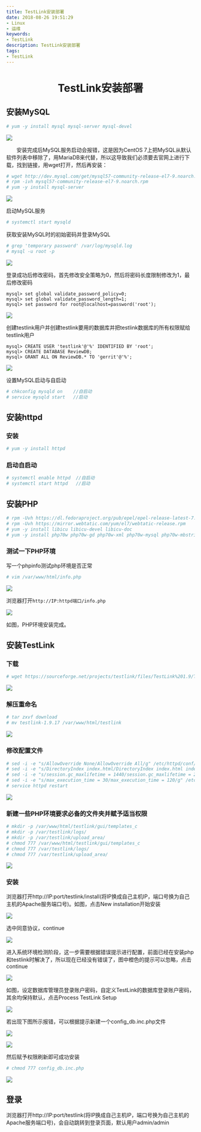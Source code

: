 ```yaml
---
title: TestLink安装部署
date: 2018-08-26 19:51:29
- Linux
- 运维
keywords: 
- TestLink
description: TestLink安装部署
tags: 
- TestLink
---
```


# <center>TestLink安装部署</center>
## 安装MySQL
```bash
# yum -y install mysql mysql-server mysql-devel
```

![](https://raw.githubusercontent.com/athlonreg/BlogImages/master/Images/b9/4df1b9cd3c228ae829afa2269a30bc.jpg)

&#160; &#160; &#160; &#160;安装完成后MySQL服务启动会报错，这是因为CentOS 7上把MySQL从默认软件列表中移除了，用MariaDB来代替，所以这导致我们必须要去官网上进行下载，找到链接，用wget打开，然后再安装：

```bash
# wget http://dev.mysql.com/get/mysql57-community-release-el7-9.noarch.rpm
# rpm -ivh mysql57-community-release-el7-9.noarch.rpm
# yum -y install mysql-server
```

![](https://raw.githubusercontent.com/athlonreg/BlogImages/master/Images/4f/b836cb42db397fcd892bc1ede06ec8.jpg)

启动MySQL服务

```bash
# systemctl start mysqld
```

获取安装MySQL时的初始密码并登录MySQL

```bash
# grep 'temporary password' /var/log/mysqld.log
# mysql -u root -p
```

![](https://raw.githubusercontent.com/athlonreg/BlogImages/master/Images/4a/a001ae2bae5a494c7329cd78a477a3.jpg)

登录成功后修改密码，首先修改安全策略为0，然后将密码长度限制修改为1，最后修改密码

```mysql
mysql> set global validate_password_policy=0;
mysql> set global validate_password_length=1;
mysql> set password for root@localhost=password('root');
```

![](https://raw.githubusercontent.com/athlonreg/BlogImages/master/Images/a2/0f74ed53f3a426d1fe005228478d8f.jpg)

创建testlink用户并创建testlink要用的数据库并把testlink数据库的所有权限赋给testlink用户

```mysql
mysql> CREATE USER 'testlink'@'%' IDENTIFIED BY 'root';
mysql> CREATE DATABASE ReviewDB; 
mysql> GRANT ALL ON ReviewDB.* TO 'gerrit'@'%'; 
```

![](https://raw.githubusercontent.com/athlonreg/BlogImages/master/Images/71/942aecc699f1569206358f48c13b7d.jpg)

设置MySQL启动与自启动

```bash
# chkconfig mysqld on    //自启动
# service mysqld start   //启动
```

## 安装httpd
### 安装

```bash
# yum -y install httpd
```

### 启动自启动

```bash
# systemctl enable httpd  //自启动
# systemctl start httpd   //启动
```

## 安装PHP
```bash
# rpm -Uvh https://dl.fedoraproject.org/pub/epel/epel-release-latest-7.noarch.rpm
# rpm -Uvh https://mirror.webtatic.com/yum/el7/webtatic-release.rpm
# yum -y install libicu libicu-devel libicu-doc
# yum -y install php70w php70w-gd php70w-xml php70w-mysql php70w-mbstring php70w-ldap php70w-xmlrpc php70w-odbc php70w-pear php70w-soap php70w-snmp
```

### 测试一下PHP环境
写一个phpinfo测试php环境是否正常

```bash
# vim /var/www/html/info.php
```

![](https://raw.githubusercontent.com/athlonreg/BlogImages/master/Images/6c/6936a8cdc72e9ddfaddf8f3d22a9e0.jpg)

浏览器打开`http://IP:httpd端口/info.php`

![](https://raw.githubusercontent.com/athlonreg/BlogImages/master/Images/bf/a51c4fe3482af30d3b54a102c5a844.jpg)

如图，PHP环境安装完成。

## 安装TestLink
### 下载
```bash
# wget https://sourceforge.net/projects/testlink/files/TestLink%201.9/TestLink%201.9.17/testlink-1.9.17.tar.gz/download
```

![](https://raw.githubusercontent.com/athlonreg/BlogImages/master/Images/95/e0cde223f32ce03f30cab633730c58.jpg)

### 解压重命名
```bash
# tar zxvf download
# mv testlink-1.9.17 /var/www/html/testlink
```

![](https://raw.githubusercontent.com/athlonreg/BlogImages/master/Images/9c/b30dab8b8a924e77e302d75f362ee3.jpg)

### 修改配置文件
```bash
# sed -i -e "s/AllowOverride None/AllowOverride All/g" /etc/httpd/conf/httpd.conf
# sed -i -e "s/DirectoryIndex index.html/DirectoryIndex index.html index.php index.shtm/g" /etc/httpd/conf/httpd.conf
# sed -i -e "s/session.gc_maxlifetime = 1440/session.gc_maxlifetime = 2400/g" /etc/php.ini
# sed -i -e "s/max_execution_time = 30/max_execution_time = 120/g" /etc/php.ini
# service httpd restart
```

![](https://raw.githubusercontent.com/athlonreg/BlogImages/master/Images/49/3c7f4c9291a6c276e5dad2200d5571.jpg)

### 新建一些PHP环境要求必备的文件夹并赋予适当权限

```bash
# mkdir -p /var/www/html/testlink/gui/templates_c
# mkdir -p /var/testlink/logs/
# mkdir -p /var/testlink/upload_area/
# chmod 777 /var/www/html/testlink/gui/templates_c
# chmod 777 /var/testlink/logs/
# chmod 777 /var/testlink/upload_area/
```

![](https://raw.githubusercontent.com/athlonreg/BlogImages/master/Images/23/c132221e0b416226f6f7df1e63b12c.jpg)

### 安装
浏览器打开http://IP:port/testlink/install(将IP换成自己主机IP，端口号换为自己主机的Apache服务端口号)。如图，点击New installation开始安装

![](https://raw.githubusercontent.com/athlonreg/BlogImages/master/Images/14/da839143e11bec790a2a77f7247529.jpg)

选中同意协议，continue

![](https://raw.githubusercontent.com/athlonreg/BlogImages/master/Images/7c/b33fa4f939e6447fa43f36b5577b43.jpg)

进入系统环境检测阶段，这一步需要根据错误提示进行配置，前面已经在安装php和testlink时解决了，所以现在已经没有错误了，图中橙色的提示可以忽略，点击continue

![](https://raw.githubusercontent.com/athlonreg/BlogImages/master/Images/8c/84dad1406d9a22e95913b060326730.jpg)

如图，设定数据库管理员登录账户密码，自定义TestLink的数据库登录账户密码，其余均保持默认，点击Process TestLink Setup

![](https://raw.githubusercontent.com/athlonreg/BlogImages/master/Images/3f/4d7722d05d821a6e353880832b86ea.jpg)

若出现下图所示报错，可以根据提示新建一个config_db.inc.php文件

![](https://raw.githubusercontent.com/athlonreg/BlogImages/master/Images/fd/239b7929144c1dbb0893000808994c.jpg)

![](https://raw.githubusercontent.com/athlonreg/BlogImages/master/Images/48/6ee9ca937b2859f8aeee3bf720ff18.jpg)

然后赋予权限刷新即可成功安装

```bash
# chmod 777 config_db.inc.php
```

![](https://raw.githubusercontent.com/athlonreg/BlogImages/master/Images/58/736d782618beafcda69918ffca7749.jpg)

## 登录
浏览器打开http://IP:port/testlink(将IP换成自己主机IP，端口号换为自己主机的Apache服务端口号)，会自动跳转到登录页面，默认用户admin/admin
